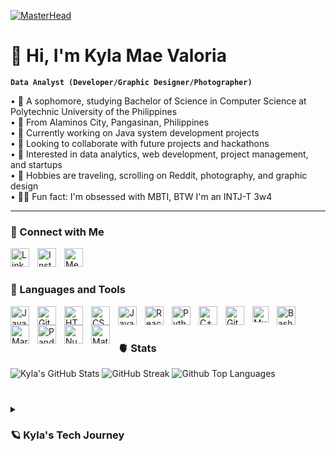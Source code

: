 [![MasterHead](https://s3.ezgif.com/tmp/ezgif-3-f043cf06aa.gif)](https://rishavchanda.io)
# 💌 Hi, I'm Kyla Mae Valoria

**`Data Analyst (Developer/Graphic Designer/Photographer)`**

   • 🍓 A sophomore, studying Bachelor of Science in Computer Science at Polytechnic University of the Philippines </br>
   • 🧷 From Alaminos City, Pangasinan, Philippines </br>
   • 🎀 Currently working on Java system development projects </br>
   • 🦢 Looking to collaborate with future projects and hackathons </br>
   • 🧸 Interested in data analytics, web development, project management, and startups </br>
   • 🍄 Hobbies are traveling, scrolling on Reddit, photography, and graphic design </br>
   • 🧚‍♀️ Fun fact: I'm obsessed with MBTI, BTW I'm an INTJ-T 3w4 </br>

---

### 🌷 Connect with Me
<img align="left" alt="LinkedIn" width="30px" style="padding-right:10px;" src="https://cdn.jsdelivr.net/gh/devicons/devicon@latest/icons/linkedin/linkedin-original.svg"/>
<img align="left" alt="Instagram" width="30px" style="padding-right:10px;" src="https://www.svgrepo.com/show/452229/instagram-1.svg"/>
<img align="left" alt="Medium" width="30px" style="padding-right:10px;" src="https://www.underconsideration.com/brandnew/archives/medium_2017_monogram.png"/>
</br>

#

### 🏹 Languages and Tools

<img align="left" alt="Java" width="30px" style="padding-right:10px;" src="https://cdn.jsdelivr.net/gh/devicons/devicon/icons/java/java-original.svg"/> 
<img align="left" alt="Git" width="30px" style="padding-right:10px;" src="https://cdn.jsdelivr.net/gh/devicons/devicon/icons/git/git-original.svg" />
<img align="left" alt="HTML" width="30px" style="padding-right:10px;" src="https://cdn.jsdelivr.net/gh/devicons/devicon/icons/html5/html5-plain.svg" />
<img align="left" alt="CSS" width="30px" style="padding-right:10px;" src="https://cdn.jsdelivr.net/gh/devicons/devicon/icons/css3/css3-plain.svg" />
<img align="left" alt="JavaScript" width="30px" style="padding-right:10px;" src="https://cdn.jsdelivr.net/gh/devicons/devicon/icons/javascript/javascript-plain.svg" />
<img align="left" alt="React" width="30px" style="padding-right:10px;" src="https://cdn.jsdelivr.net/gh/devicons/devicon/icons/react/react-original.svg" />  
<img align="left" alt="Python" width="30px" style="padding-right:10px;" src="https://cdn.jsdelivr.net/gh/devicons/devicon/icons/python/python-plain.svg" /> 
<img align="left" alt="C++" width="30px" style="padding-right:10px;" src="https://cdn.jsdelivr.net/gh/devicons/devicon/icons/cplusplus/cplusplus-line.svg" /> 
<img align="left" alt="GitHub" width="30px" style="padding-right:10px;" src="https://cdn.jsdelivr.net/gh/devicons/devicon/icons/github/github-original.svg" />  
<img align="left" alt="MySQL" width="26px" src="https://cdn.jsdelivr.net/gh/devicons/devicon/icons/mysql/mysql-original.svg" style="padding-right:10px;" /> 
<img align="left" alt="Bash" width="30px" style="padding-right:10px;" src="https://cdn.jsdelivr.net/gh/devicons/devicon/icons/bash/bash-original.svg" /> 
<img align="left" alt="MariaDB" width="30px" style="padding-right:10px;" src="https://cdn.jsdelivr.net/gh/devicons/devicon@latest/icons/mariadb/mariadb-original-wordmark.svg" /> 
<img align="left" alt="Pandas" width="30px" style="padding-right:10px;" src="https://cdn.jsdelivr.net/gh/devicons/devicon@latest/icons/pandas/pandas-original.svg" /> 
<img align="left" alt="Numpy" width="30px" style="padding-right:10px;" src="https://cdn.jsdelivr.net/gh/devicons/devicon@latest/icons/numpy/numpy-original.svg" />
<img align="left" alt="Matplotlib" width="30px" style="padding-right:10px;" src="https://cdn.jsdelivr.net/gh/devicons/devicon@latest/icons/matplotlib/matplotlib-plain.svg" /> 

<br/>

#

### 🫀 Stats

![Kyla's GitHub Stats](https://github-readme-stats.vercel.app/api?username=kylavaloria&show_icons=true&theme=omni)
![GitHub Streak](https://github-readme-streak-stats.herokuapp.com/?user=kylavaloria&&theme=omni)
![Github Top Languages](https://github-readme-stats.vercel.app/api/top-langs?username=kylavaloria&show_icons=true&locale=en&layout=compact&theme=omni)

#

<details>
 <summary><h3>🪐 Kyla's Tech Journey</h3></summary>
<img align="right" alt="Train" width="30px" style="padding-right:10px;" src="https://s3.ezgif.com/tmp/ezgif-3-6e4c8a78c0.gif" /> 
      I aspire to be a data analyst as I solve real-world problems with the power of data. Finding outliers, spotting trends, and concluding patterns unleash the  innovator in me. My analytics experience comes from our school organization, <b>Google Developer Students Club - PUP</b>, where I lead a team in a machine learning project, and make dashboards for engagements. I am also passionate about studying analytics, attending professional training by DataSense Analytics, and creating dashboards out of it. </br></br>
      Furthermore, I have been awarded certification from <b>Project SPARTA PH</b> in partnership with the <b>Department of Science and Technology and Analytics Association of the Philippines</b> under the Data Analyst Pathway. On this journey, I was able to leverage my analytics skills through capstones, research papers, and dashboards.
      Moreover, I gained practical experience as a tech intern at <b>Aqwire</b> on backend development. I was also able to work with <b>PUP The Programmers' Guild</b> as a graphic designer. Lastly, as a hobby, I volunteer as a photographer in tech events.
